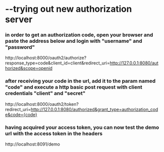 # --trying out new authorization server

### in order to get an authorization code, open your browser and paste the address below and login with "username" and "password"

http://localhost:8000/oauth2/authorize?response_type=code&client_id=client&redirect_uri=http://127.0.0.1:8080/authorized&scope=openid

### after receiving your code in the url, add it to the param named "code" and execute a http basic post request with client credentials "client" and "secret" 

http://localhost:8000/oauth2/token?redirect_uri=http://127.0.0.1:8080/authorized&grant_type=authorization_code&code={code}

### having acquired your access token, you can now test the demo url with the access token in the headers

http://localhost:8091/demo